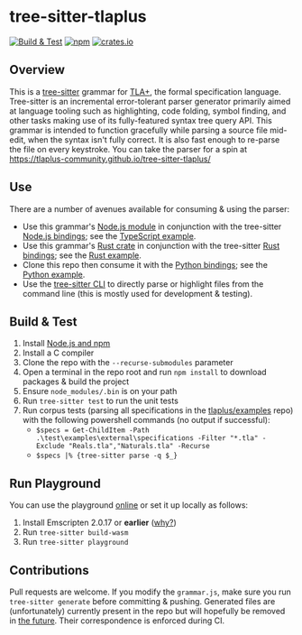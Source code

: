 # tree-sitter-tlaplus
[![Build & Test](https://github.com/tlaplus-community/tree-sitter-tlaplus/actions/workflows/ci.yml/badge.svg)](https://github.com/tlaplus-community/tree-sitter-tlaplus/actions/workflows/ci.yml)
[![npm](https://img.shields.io/npm/v/@tlaplus/tree-sitter-tlaplus.svg)](https://www.npmjs.com/package/@tlaplus/tree-sitter-tlaplus)
[![crates.io](https://img.shields.io/crates/v/tree-sitter-tlaplus.svg)](https://crates.io/crates/tree-sitter-tlaplus)

## Overview
This is a [tree-sitter](https://tree-sitter.github.io/tree-sitter/) grammar for [TLA+](https://en.wikipedia.org/wiki/TLA%2B), the formal specification language.
Tree-sitter is an incremental error-tolerant parser generator primarily aimed at language tooling such as highlighting, code folding, symbol finding, and other tasks making use of its fully-featured syntax tree query API.
This grammar is intended to function gracefully while parsing a source file mid-edit, when the syntax isn't fully correct.
It is also fast enough to re-parse the file on every keystroke.
You can take the parser for a spin at https://tlaplus-community.github.io/tree-sitter-tlaplus/

## Use
There are a number of avenues available for consuming & using the parser:
 * Use this grammar's [Node.js module](https://www.npmjs.com/package/@tlaplus/tree-sitter-tlaplus) in conjunction with the tree-sitter [Node.js bindings](https://www.npmjs.com/package/tree-sitter); see the [TypeScript example](examples/typescript).
 * Use this grammar's [Rust crate](https://crates.io/crates/tree-sitter-tlaplus) in conjunction with the tree-sitter [Rust bindings](https://crates.io/crates/tree-sitter); see the [Rust example](examples/rust).
 * Clone this repo then consume it with the [Python bindings](https://pypi.org/project/tree-sitter/); see the [Python example](examples/python).
 * Use the [tree-sitter CLI](https://github.com/tree-sitter/tree-sitter/blob/master/cli/README.md) to directly parse or highlight files from the command line (this is mostly used for development & testing).

## Build & Test
1. Install [Node.js and npm](https://docs.npmjs.com/downloading-and-installing-node-js-and-npm)
1. Install a C compiler
1. Clone the repo with the `--recurse-submodules` parameter
1. Open a terminal in the repo root and run `npm install` to download packages & build the project
1. Ensure `node_modules/.bin` is on your path
1. Run `tree-sitter test` to run the unit tests
1. Run corpus tests (parsing all specifications in the [tlaplus/examples](https://github.com/tlaplus/examples) repo) with the following powershell commands (no output if successful):
   - `$specs = Get-ChildItem -Path .\test\examples\external\specifications -Filter "*.tla" -Exclude "Reals.tla","Naturals.tla" -Recurse`
   - `$specs |% {tree-sitter parse -q $_}`

## Run Playground
You can use the playground [online](https://tlaplus-community.github.io/tree-sitter-tlaplus/) or set it up locally as follows:
1. Install Emscripten 2.0.17 or **earlier** ([why?](https://github.com/tree-sitter/tree-sitter/issues/1098#issuecomment-842326203))
1. Run `tree-sitter build-wasm`
1. Run `tree-sitter playground`

## Contributions
Pull requests are welcome. If you modify the `grammar.js`, make sure you run `tree-sitter generate` before committing & pushing.
Generated files are (unfortunately) currently present in the repo but will hopefully be removed in [the future](https://github.com/tree-sitter/tree-sitter/discussions/1243).
Their correspondence is enforced during CI.
